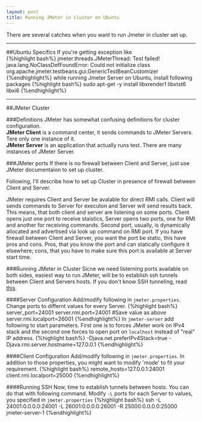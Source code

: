 ```yaml
---
layout: post
title: Running JMeter in cluster on Ubuntu
---
```

There are several catches when you want to run Jmeter in cluster set up. 

___

##Ubuntu Specifics
If you're getting exception like  
{%highlight bash%}
jmeter.threads.JMeterThread: Test failed! java.lang.NoClassDefFoundError: Could not initialize class org.apache.jmeter.testbeans.gui.GenericTestBeanCustomizer
{%endhighlight%}
while running Jmeter Server on Ubuntu, install following packages 
{%highlight bash%}
sudo apt-get -y install libxrender1 libxtst6 libxi6
{%endhighlight%}
___

##JMeter Cluster

###Definitions
JMeter has somewhat confusing definitions for cluster configuration.  
**JMeter Client** is a command center, it sends commands to JMeter Servers. Tere only one instance of it.  
**JMeter Server** is an application that actually runs test. There are many instances of JMeter Server.

###JMeter ports
If there is no firewall between Client and Server, just use JMeter documentaion to set up cluster.  

Following, I'll describe how to set up Cluster in presence of firewall between Client and Server.  

JMeter requires Client and Server be avalable for direct RMI calls. Client will sends commands to Server for executon and Server will send results back. This means, that both client and server are listening on some ports. Client opens just one port to receive staistics, Server opens two ports, one for RMI and another for receiving commands. Second port, usually, is dynamically allocated and advertised via look up command on RMI port. If you have firewall between Client and Server, you want the port be static, this have pros and cons. Pros, that you know the port and can statically configure it elsewhere; cons, that you have to make sure this port is available at Server start time.

###Running JMeter in Cluster
Sicne we need listerning ports available on both sides, easiest way to run JMeter, will be to establish ssh tunnels between Client and Servers hosts.
If you don't know SSH tunneling, read [this](http://linuxcommand.org/man_pages/ssh1.html).  

####Server Configuration
Add/modify following in `jmeter.properties`. Change ports to differnt values for every Server.
{%highlight bash%}
server_port=24001 
server.rmi.port=24001 #Save value as above
server.rmi.localport=26001
{%endhighlight%}
In `jmeter-server` add following to start parameters. First one is to forces JMeter work on IPv4 stack and the second one forces to open port on `localhost` instead of "real" IP address.
{%highlight bash%}
-Djava.net.preferIPv4Stack=true -Djava.rmi.server.hostname=127.0.0.1
{%endhighlight%}

####Client Configuration
Add/modify following in `jmeter.properties`. In addition to those properties, you might want to modify 'mode' to fit your requirement. 
{%highlight bash%}
remote_hosts=127.0.0.1:24001
client.rmi.localport=25000
{%endhighlight%}

####Running SSH
Now, time to establish tunnels between hosts. You can do that with following command. Modify `-L` ports for each Server to values, you specified in `jmeter.properties`
{%highlight bash%}
ssh  -L 24001:0.0.0.0:24001 -L 26001:0.0.0.0:26001 -R 25000:0.0.0.0:25000 jmeter-server-1
{%endhighlight%}